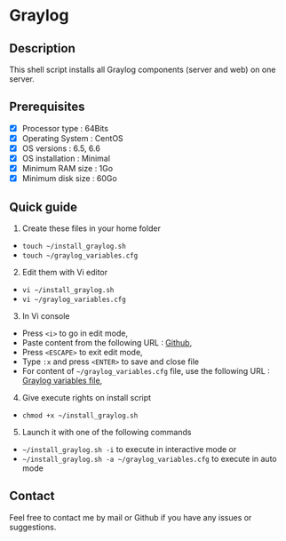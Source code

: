# Graylog

## Description
This shell script installs all Graylog components (server and web) on one server.

## Prerequisites
- [x] Processor type : 64Bits
- [x] Operating System : CentOS
- [x] OS versions : 6.5, 6.6
- [x] OS installation : Minimal
- [x] Minimum RAM size : 1Go
- [x] Minimum disk size : 60Go

## Quick guide
1. Create these files in your home folder
  - `touch ~/install_graylog.sh`
  - `touch ~/graylog_variables.cfg`
2. Edit them with Vi editor
  - `vi ~/install_graylog.sh`
  - `vi ~/graylog_variables.cfg`
3. In Vi console
  * Press `<i>` to go in edit mode,
  * Paste content from the following URL : [Github](https://raw.githubusercontent.com/mikael-andre/Graylog/master/install_graylog.sh),
  * Press `<ESCAPE>` to exit edit mode,
  * Type `:x` and press `<ENTER>` to save and close file
  * For content of `~/graylog_variables.cfg` file, use the following URL : [Graylog variables file](https://raw.githubusercontent.com/mikael-andre/Graylog/master/graylog_variables.cfg),
4. Give execute rights on install script
  - `chmod +x ~/install_graylog.sh`
5. Launch it with one of the following commands
  - `~/install_graylog.sh -i` to execute in interactive mode
  or
  - `~/install_graylog.sh -a ~/graylog_variables.cfg` to execute in auto mode

## Contact
Feel free to contact me by mail or Github if you have any issues or suggestions.

